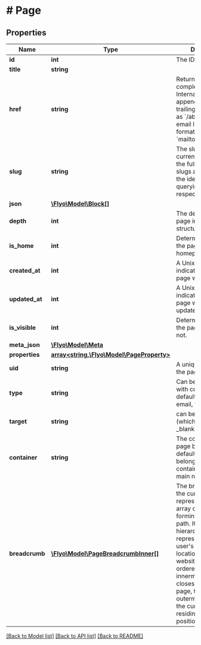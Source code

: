 # # Page

## Properties

Name | Type | Description | Notes
------------ | ------------- | ------------- | -------------
**id** | **int** | The ID for the page | [optional]
**title** | **string** |  | [optional]
**href** | **string** | Returns the completed href tag. Internal links are appended with trailing slashes, such as &#x60;/about-me&#x60;, while email links are formatted with &#x60;mailto:hello@flyo.ch&#x60;. | [optional]
**slug** | **string** | The slug, in its current form, contains the full path of nested slugs and serves as the identifier for querying the respective page. | [optional]
**json** | [**\Flyo\Model\Block[]**](Block.md) |  | [optional]
**depth** | **int** | The depth of the page in the tree structure | [optional]
**is_home** | **int** | Determining whether the page is the homepage or not. | [optional]
**created_at** | **int** | A Unix timestamp indicating when the page was created. | [optional]
**updated_at** | **int** | A Unix timestamp indicating when the page was last updated. | [optional]
**is_visible** | **int** | Determining whether the page is visible or not. | [optional]
**meta_json** | [**\Flyo\Model\Meta**](Meta.md) |  | [optional]
**properties** | [**array<string,\Flyo\Model\PageProperty>**](PageProperty.md) |  | [optional]
**uid** | **string** | A unique identifier for the page | [optional]
**type** | **string** | Can be either a page with content (which is default behavior), email, file, url, tel | [optional]
**target** | **string** | can be either _self (which is default) or _blank | [optional]
**container** | **string** | The container this page belongs, by default all pages belong to the default container which is the main nav. | [optional]
**breadcrumb** | [**\Flyo\Model\PageBreadcrumbInner[]**](PageBreadcrumbInner.md) | The breadcrumb of the current site is represented by an array of pages, forming a navigational path. It provides a hierarchical representation of the user&#39;s current location within the website. The array is ordered from the innermost page, closest to the current page, to the outermost page, with the current page itself residing at the last position. | [optional]

[[Back to Model list]](../../README.md#models) [[Back to API list]](../../README.md#endpoints) [[Back to README]](../../README.md)
